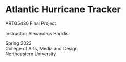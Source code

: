 # Atlantic Hurricane Tracker
ARTG5430 Final Project

Instructor: Alexandros Haridis

Spring 2023 <br>
College of Arts, Media and Design <br>
Northeastern University
